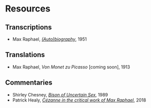 # Resources

## Transcriptions
- Max Raphael, [*\(Auto\)biography*](/resources/autobiography.md), 1951

## Translations
- Max Raphael, *Von Monet zu Picasso* \[coming soon\], 1913

## Commentaries
- Shirley Chesney, [*Bison of Uncertain Sex*](/resources/bison-of-uncertain-sex.md), 1989
- Patrick Healy, [*Cézanne in the critical work of Max Raphael*](/resources/cezanne-in-the-critical-work.md), 2018

